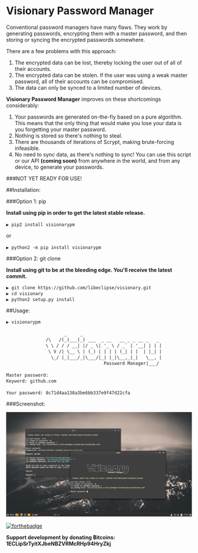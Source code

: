 # Visionary Password Manager

Conventional password managers have many flaws. They work by generating passwords, encrypting them with a master password, and then storing or syncing the encrypted passwords somewhere.

There are a few problems with this approach:

1. The encrypted data can be lost, thereby locking the user out of all of their accounts.
2. The encrypted data can be stolen. If the user was using a weak master password, all of their accounts can be compromised.
3. The data can only be synced to a limited number of devices.

**Visionary Password Manager** improves on these shortcomings considerably:

1. Your passwords are generated on-the-fly based on a pure algorithm. This means that the only thing that would make you lose your data is you forgetting your master password.
2. Nothing is stored so there's nothing to steal.
3. There are thousands of iterations of Scrypt, making brute-forcing infeasible.
4. No need to sync data, as there's nothing to sync! You can use this script or our API **(coming soon)** from anywhere in the world, and from any device, to generate your passwords.

###NOT YET READY FOR USE!

##Installation:

###Option 1: pip

**Install using pip in order to get the latest stable release.**

`▶ pip2 install visionarypm`

or

`▶ python2 -m pip install visionarypm`

###Option 2: git clone

**Install using git to be at the bleeding edge. You'll receive the latest commit.**

```
▶ git clone https://github.com/libeclipse/visionary.git
▶ cd visionary
▶ python2 setup.py install
```

##Usage:

```
▶ visionarypm

                      _     _                              
               /\   /(_)___(_) ___  _ __   __ _ _ __ _   _ 
               \ \ / / / __| |/ _ \| '_ \ / _` | '__| | | |
                \ V /| \__ \ | (_) | | | | (_| | |  | |_| |
                 \_/ |_|___/_|\___/|_| |_|\__,_|_|   \__, |
                                     Password Manager|___/ 

Master password: 
Keyword: github.com

Your password: 8c71d4aa138a3be6bb337e9f47d22cfa
```

###Screenshot:

![Screenshot](https://github.com/libeclipse/visionary/blob/master/images/screenshot.png "Screenshot")

[![forthebadge](http://forthebadge.com/images/badges/built-with-swag.svg)](http://forthebadge.com)

**Support development by donating ฿itcoins: 1ECLipSrTyitXJbeNBZVRMcRHp94HryZkj**
